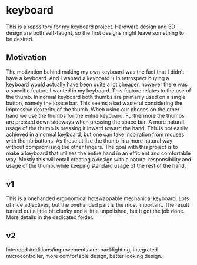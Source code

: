 # keyboard
This is a repository for my keyboard project. Hardware design and 3D design are both self-taught, so the first designs might leave something to be desired.

## Motivation
The motivation behind making my own keyboard was the fact that I didn't have a keyboard. And I wanted a keyboard :) In retrospect buying a keyboard would actually have been quite a lot cheaper, however there was a specific feature I wanted in my keyboard. This feature relates to the use of the thumb. In normal keyboard both thumbs are primarily used on a single button, namely the space bar. This seems a tad wasteful considering the impressive dexterity of the thumb. When using our phones on the other hand we use the thumbs for the entire keyboard. Furthermore the thumbs are pressed down sideways when pressing the space bar. A more natural usage of the thumb is pressing it inward toward the hand. This is not easily achieved in a normal keyboard, but one can take inspiration from mouses with thumb buttons. As these utilize the thumb in a more natural way without compromising the other fingers. The goal with this project is to make a keyboard that utilizes the entire hand in an efficient and comfortable way. Mostly this will entail creating a design with a natural responsibility and usage of the thumb, while keeping standard usage of the rest of the hand.

## v1
This is a onehanded ergonomical hotswappable mechanical keyboard. Lots of nice adjectives, but the onehanded part is the most important. The result turned out a little bit clunky and a little unpolished, but it got the job done. More details in the dedicated folder.

## v2
Intended Additions/improvements are: backlighting, integrated microcontroller, more comfortable design, better looking design.

